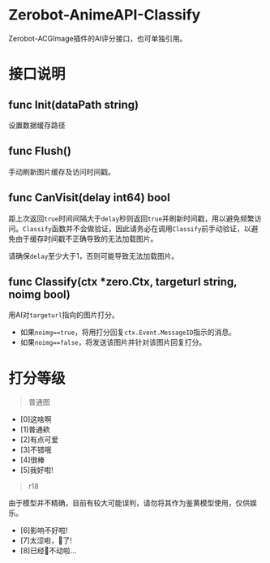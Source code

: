 # Zerobot-AnimeAPI-Classify
Zerobot-ACGImage插件的AI评分接口，也可单独引用。

# 接口说明

## func Init(dataPath string)
设置数据缓存路径

## func Flush()
手动刷新图片缓存及访问时间戳。

## func CanVisit(delay int64) bool
距上次返回`true`时间间隔大于`delay`秒则返回`true`并刷新时间戳，用以避免频繁访问。`Classify`函数并不会做验证，因此请务必在调用`Classify`前手动验证，以避免由于缓存时间戳不正确导致的无法加载图片。

请确保`delay`至少大于1，否则可能导致无法加载图片。

## func Classify(ctx *zero.Ctx, targeturl string, noimg bool)
用AI对`targeturl`指向的图片打分。

- 如果`noimg==true`，将用打分回复`ctx.Event.MessageID`指示的消息。
- 如果`noimg==false`，将发送该图片并针对该图片回复打分。

# 打分等级

> 普通图

- [0]这啥啊
- [1]普通欸
- [2]有点可爱
- [3]不错哦
- [4]很棒
- [5]我好啦!

> r18

由于模型并不精确，目前有较大可能误判，请勿将其作为鉴黄模型使用，仅供娱乐。

- [6]影响不好啦!
- [7]太涩啦，🐛了!
- [8]已经🐛不动啦...